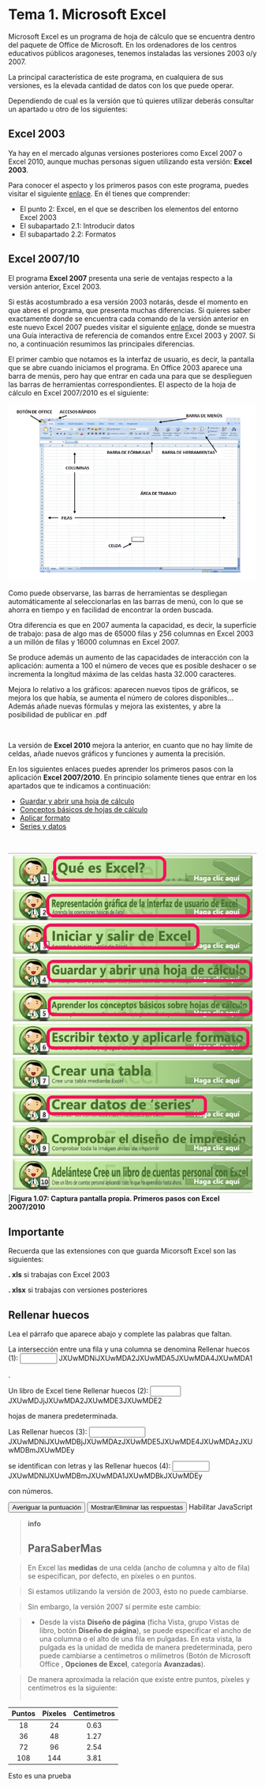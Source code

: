 # Tema 1. Microsoft Excel

Microsoft Excel es un programa de hoja de cálculo que se encuentra dentro del paquete de Office de Microsoft. En los ordenadores de los centros educativos públicos aragoneses, tenemos instaladas las versiones 2003 o/y 2007.

La principal característica de este programa, en cualquiera de sus versiones, es la elevada cantidad de datos con los que puede operar.

Dependiendo de cual es la versión que tú quieres utilizar deberás consultar un apartado u otro de los siguientes:

## Excel 2003

Ya hay en el mercado algunas versiones posteriores como Excel 2007 o Excel 2010, aunque muchas personas siguen utilizando esta versión: **Excel 2003**.

Para conocer el aspecto y los primeros pasos con este programa, puedes visitar el siguiente [enlace](http://e-ducativa.catedu.es/44700165/aula/archivos/repositorio//500/674/html/Unidad_05/pagina_5.html). En él tienes que comprender:

- El punto 2: Excel, en el que se describen los elementos del entorno Excel 2003
- El subapartado 2.1: Introducir datos
- El subapartado 2.2: Formatos

## Excel 2007/10

El programa **Excel 2007** presenta una serie de ventajas respecto a la versión anterior, Excel 2003.

Si estás acostumbrado a esa versión 2003 notarás, desde el momento en que abres el programa, que presenta muchas diferencias. Si quieres saber exactamente donde se encuentra cada comando de la versión anterior en este nuevo Excel 2007 puedes visitar el siguiente [enlace](http://office.microsoft.com/es-es/excel-help/interactiva-guia-de-referencia-de-comandos-de-excel-2003-a-excel-2007-HA010149151.aspx), donde se muestra una Guía interactiva de referencia de comandos entre Excel 2003 y 2007. Si no, a continuación resumimos las principales diferencias. 

El primer cambio que notamos es la interfaz de usuario, es decir, la pantalla que se abre cuando iniciamos el programa. En Office 2003 aparece una barra de menús, pero hay que entrar en cada una para que se desplieguen las barras de herramientas correspondientes. El aspecto de la hoja de cálculo en Excel 2007/2010 es el siguiente:

![1 06 Captura de pantalla propia Pantalla principal Excel 2007/2010](img/Captura_6.jpg)

Como puede observarse, las barras de herramientas se despliegan automáticamente al seleccionarlas en las barras de menú, con lo que se ahorra en tiempo y en facilidad de encontrar la orden buscada.

Otra diferencia es que en 2007 aumenta la capacidad, es decir, la superficie de trabajo: pasa de algo mas de 65000 filas y 256 columnas en Excel 2003 a un millón de filas y 16000 columnas en Excel 2007.

Se produce además un aumento de las capacidades de interacción con la aplicación: aumenta a 100 el número de veces que es posible deshacer o se incrementa la longitud máxima de las celdas hasta 32.000 caracteres.

Mejora lo relativo a los gráficos: aparecen nuevos tipos de gráficos, se mejora los que había, se aumenta el número de colores disponibles... Además añade nuevas fórmulas y mejora las existentes, y abre la posibilidad de publicar en .pdf

 

La versión de **Excel 2010** mejora la anterior, en cuanto que no hay límite de celdas, añade nuevos gráficos y funciones y aumenta la precisión.

En los siguientes enlaces puedes aprender los primeros pasos con la aplicación **Excel 2007/2010**. En principio solamente tienes que entrar en los apartados que te indicamos a continuación:

- [Guardar y abrir una hoja de cálculo](https://support.office.com/es-co/article/Guardar-y-abrir-una-hoja-de-c%C3%A1lculo-fcf25d88-dcfb-4be1-aa07-bbfa2d6424ba)
- [Conceptos básicos de hojas de cálculo](http://www.aulaclic.es/excel2007/b_2_1_1.htm)
- [Aplicar formato](https://support.office.com/es-HN/article/Escribir-texto-y-aplicar-formato-f56c5c91-e8b6-4023-abb3-640ea00546b7)
- [Series y datos](https://support.office.com/es-hn/article/Rellenar-datos-autom%C3%A1ticamente-en-celdas-de-hojas-de-c%C3%A1lculo-71eeb2f2-d689-459b-be7e-614f03e69012?ui=es-ES&amp;rs=es-HN&amp;ad=HN)

 

![](img/Captura_5.jpg)
|**Figura 1.07: Captura pantalla propia. Primeros pasos con Excel 2007/2010**

## Importante

Recuerda que las extensiones con que guarda Micorsoft Excel son las siguientes:

**. xls** si trabajas con Excel 2003

**. xlsx** si trabajas con versiones posteriores

## Rellenar huecos

Lea el párrafo que aparece abajo y complete las palabras que faltan.

La intersección entre una fila y una columna se denomina 
<label class="sr-av" for="clozeBlank22_21.0">Rellenar huecos (1):</label>
<input class="autocomplete-off" id="clozeBlank22_21.0" onkeyup="$exe.cloze.change(this)" style="width:5em" type="text" value=""/>
JXUwMDNiJXUwMDA2JXUwMDA5JXUwMDA4JXUwMDA1

 . 

Un libro de Excel tiene 
<label class="sr-av" for="clozeBlank22_21.1">Rellenar huecos (2):</label>
<input class="autocomplete-off" id="clozeBlank22_21.1" onkeyup="$exe.cloze.change(this)" style="width:4em" type="text" value=""/>
JXUwMDJjJXUwMDA2JXUwMDE3JXUwMDE2

 hojas de manera predeterminada.

Las 
<label class="sr-av" for="clozeBlank22_21.2">Rellenar huecos (3):</label>
<input class="autocomplete-off" id="clozeBlank22_21.2" onkeyup="$exe.cloze.change(this)" style="width:8em" type="text" value=""/>
JXUwMDNiJXUwMDBjJXUwMDAzJXUwMDE5JXUwMDE4JXUwMDAzJXUwMDBmJXUwMDEy

 se identifican con letras y las 
<label class="sr-av" for="clozeBlank22_21.3">Rellenar huecos (4):</label>
<input class="autocomplete-off" id="clozeBlank22_21.3" onkeyup="$exe.cloze.change(this)" style="width:5em" type="text" value=""/>
JXUwMDNlJXUwMDBmJXUwMDA1JXUwMDBkJXUwMDEy

 con números.


<input id="getScore22_21" onclick="$exe.cloze.showScore('22_21')" type="button" value="Averiguar la puntuación"/>
<input id="showAnswersButton22_21" name="22_21showAnswersButton" onclick="$exe.cloze.toggleAnswers('22_21')" style="" type="button" value="Mostrar/Eliminar las respuestas"/>
Habilitar JavaScript

> **info**
> ## ParaSaberMas

>En Excel las **medidas** de una celda (ancho de columna y alto de fila) se especifican, por defecto, en píxeles o en puntos.

>Si estamos utilizando la versión de 2003, ésto no puede cambiarse.

> Sin embargo, la versión 2007 sí permite este cambio:

>* Desde la vista **Diseño de página** (ficha Vista, grupo Vistas de libro, botón **Diseño de página**), se puede especificar el ancho de una columna o el alto de una fila en pulgadas. En esta vista, la pulgada es la unidad de medida de manera predeterminada, pero puede cambiarse a centímetros o milímetros (Botón de Microsoft Office , **Opciones de Excel**, categoría **Avanzadas**).

> De manera aproximada la relación que existe entre puntos, píxeles y centímetros es la siguiente:<br/><br/>

| Puntos | Píxeles | Centímetros |
|:------:|:-------:|:-----------:|
|   18   |   24    |    0.63     |
|   36   |   48    |    1.27     |
|   72   |   96    |    2.54     |
|  108   |   144   |    3.81     |

Esto es una prueba
